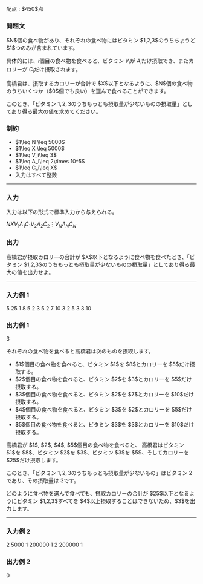 
<div>

<span>

<span>

<p>
配点 : $450$点
</p>

<div>

<section>

### **問題文**

<p>
$N$個の食べ物があり、それぞれの食べ物にはビタミン $1,2,3$のうちちょうど $1$つのみが含まれています。

具体的には、$i$個目の食べ物を食べると、ビタミン $V_i$が $A_i$だけ摂取でき、またカロリーが $C_i$だけ摂取されます。
</p>

<p>
高橋君は、摂取するカロリーが合計で $X$以下となるように、$N$個の食べ物のうちいくつか（$0$個でも良い）を選んで食べることができます。

このとき、「ビタミン $1,2,3$のうちもっとも摂取量が少ないものの摂取量」としてあり得る最大の値を求めてください。
</p>

</section>

</div>

<div>

<section>

### **制約**

<ul>

<li>
$1\leq N \leq 5000$
</li>

<li>
$1\leq X \leq 5000$
</li>

<li>
$1\leq V_i\leq 3$
</li>

<li>
$1\leq A_i\leq 2\times 10^5$
</li>

<li>
$1\leq C_i\leq X$
</li>

<li>
入力はすべて整数
</li>

</ul>

</section>

</div>

---

<div>

<div>

<section>

### **入力**

<p>
入力は以下の形式で標準入力から与えられる。
</p>

<div>

$N$$X$$V_1$$A_1$$C_1$$V_2$$A_2$$C_2$$\vdots$$V_N$$A_N$$C_N$
</div>

</section>

</div>

<div>

<section>

### **出力**

<p>
高橋君が摂取カロリーの合計が $X$以下となるように食べ物を食べたとき、「ビタミン $1,2,3$のうちもっとも摂取量が少ないものの摂取量」としてあり得る最大の値を出力せよ。
</p>

</section>

</div>

</div>

---

<div>

<section>

### **入力例 1**

<div>

5 25
1 8 5
2 3 5
2 7 10
3 2 5
3 3 10

</div>

</section>

</div>

<div>

<section>

### **出力例 1**

<div>

3

</div>

<p>
それぞれの食べ物を食べると高橋君は次のものを摂取します。
</p>

<ul>

<li>
$1$個目の食べ物を食べると、ビタミン $1$を $8$とカロリーを $5$だけ摂取する。
</li>

<li>
$2$個目の食べ物を食べると、ビタミン $2$を $3$とカロリーを $5$だけ摂取する。
</li>

<li>
$3$個目の食べ物を食べると、ビタミン $2$を $7$とカロリーを $10$だけ摂取する。
</li>

<li>
$4$個目の食べ物を食べると、ビタミン $3$を $2$とカロリーを $5$だけ摂取する。
</li>

<li>
$5$個目の食べ物を食べると、ビタミン $3$を $3$とカロリーを $10$だけ摂取する。
</li>

</ul>

<p>
高橋君が $1$, $2$, $4$, $5$個目の食べ物を食べると、
高橋君はビタミン $1$を $8$、ビタミン $2$を $3$、ビタミン $3$を $5$、そしてカロリーを $25$だけ摂取します。

このとき、「ビタミン $1,2,3$のうちもっとも摂取量が少ないもの」はビタミン $2$であり、その摂取量は $3$です。
</p>

<p>
どのように食べ物を選んで食べても、摂取カロリーの合計が $25$以下となるようにビタミン $1,2,3$すべてを $4$以上摂取することはできないため、$3$を出力します。
</p>

</section>

</div>

---

<div>

<section>

### **入力例 2**

<div>

2 5000
1 200000 1
2 200000 1

</div>

</section>

</div>

<div>

<section>

### **出力例 2**

<div>

0

</div>

</section>

</div>

</span>

</span>

</div>
